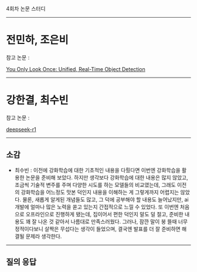 4회차 논문 스터디

---

# 전민하, 조은비

참고 논문 : 

[You Only Look Once: Unified, Real-Time Object Detection](https://arxiv.org/pdf/1506.02640)

---

# 강한결, 최수빈

참고 논문 : 

[deepseek-r1](https://arxiv.org/pdf/2501.12948)

---

## 소감

- 최수빈 : 이전에 강화학습에 대한 기초적인 내용을 다뤘다면 이번엔 강화학습을 활용한 논문을 준비해 보았다. 하지만 생각보다 강화학습에 대한 내용은 많지 않았고, 조금씩 기술적 변주를 주며 다양한 시도를 하는 모델들의 비교였는데, 그래도 이전의 강화학습을 어느정도 맛본 덕인지 내용을 이해하는 게 그렇게까지 어렵지는 않았다. 물론, 새롭게 알게된 개념들도 많고, 그 덕에 공부해야 할 내용도 늘어났지만, ai 개발에 얼마나 많은 노력을 쏟고 있는지 간접적으로 느낄 수 있었다. 또 이번엔 처음으로 오프라인으로 진행하게 됐는데, 집이어서 편한 덕인지 말도 덜 절고, 준비한 내용도 꽤 잘 나온 것 같아서 나름대로 만족스러웠다. 그러나, 잠깐 말이 붕 뜰때 너무 정적이다보니 살짝은 무섭다는 생각이 들었으며, 결국엔 발표를 더 잘 준비하면 해결될 문제라 생각한다.

----

## 질의 응답
